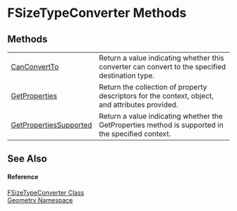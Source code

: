 # FSizeTypeConverter Methods




## Methods
<table>
<tr>
<td><a href="4ff07474-f742-fe2c-e7fd-2d87e8b33d62.md">CanConvertTo</a></td>
<td>Return a value indicating whether this converter can convert to the specified destination type.</td></tr>
<tr>
<td><a href="b0314150-1e9f-089e-f383-0058a90776ab.md">GetProperties</a></td>
<td>Return the collection of property descriptors for the context, object, and attributes provided.</td></tr>
<tr>
<td><a href="10172f25-acc1-992b-7bea-920ac8ba0dd4.md">GetPropertiesSupported</a></td>
<td>Return a value indicating whether the GetProperties method is supported in the specified context.</td></tr>
</table>

## See Also


#### Reference
<a href="ff075eef-d55e-a486-7d6a-9d705ea9d64a.md">FSizeTypeConverter Class</a>  
<a href="eb409b48-e279-bdb4-daf3-3196b72d55a2.md">Geometry Namespace</a>  
